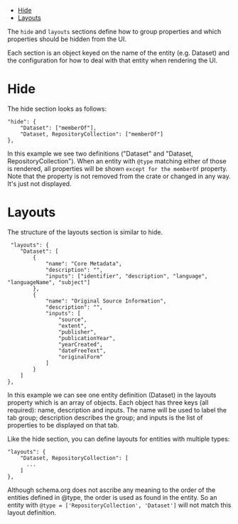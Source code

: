 - [Hide](#hide)
- [Layouts](#layouts)

The `hide` and `layouts` sections define how to group properties and which properties should be
hidden from the UI.

Each section is an object keyed on the name of the entity (e.g. Dataset) and the configuration for
how to deal with that entity when rendering the UI.

# Hide

The hide section looks as follows:

```
"hide": {
    "Dataset": ["memberOf"],
    "Dataset, RepositoryCollection": ["memberOf"]
},
```

In this example we see two definitions ("Dataset" and "Dataset, RepositoryCollection"). When an
entity with `@type` matching either of those is rendered, all properties will be shown
`except for the memberOf` property. Note that the property is not removed from the crate or changed
in any way. It's just not displayed.

# Layouts

The structure of the layouts section is similar to hide.

```
 "layouts": {
    "Dataset": [
        {
            "name": "Core Metadata",
            "description": "",
            "inputs": ["identifier", "description", "language", "languageName", "subject"]
        },
        {
            "name": "Original Source Information",
            "description": "",
            "inputs": [
                "source",
                "extent",
                "publisher",
                "publicationYear",
                "yearCreated",
                "dateFreeText",
                "originalForm"
            ]
        }
    ]
},
```

In this example we can see one entity definition (Dataset) in the layouts property which is an array
of objects. Each object has three keys (all required): name, description and inputs. The name will
be used to label the tab group; description describes the group; and inputs is the list of
properties to be displayed on that tab.

Like the hide section, you can define layouts for entities with multiple types:

```
"layouts": {
    "Dataset, RepositoryCollection": [
      ...
    ]
},
```

Although schema.org does not ascribe any meaning to the order of the entities defined in @type, the
order is used as found in the entity. So an entity with
`@type = ['RepositoryCollection', 'Dataset']` will not match this layout definition.
